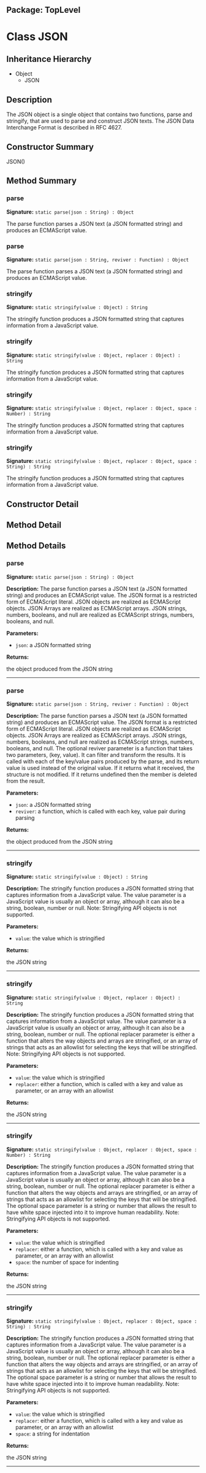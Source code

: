## Package: TopLevel

# Class JSON

## Inheritance Hierarchy

- Object
  - JSON

## Description

The JSON object is a single object that contains two functions, parse and stringify, that are used to parse and construct JSON texts. The JSON Data Interchange Format is described in RFC 4627.

## Constructor Summary

JSON()

## Method Summary

### parse

**Signature:** `static parse(json : String) : Object`

The parse function parses a JSON text (a JSON formatted string) and produces an ECMAScript value.

### parse

**Signature:** `static parse(json : String, reviver : Function) : Object`

The parse function parses a JSON text (a JSON formatted string) and produces an ECMAScript value.

### stringify

**Signature:** `static stringify(value : Object) : String`

The stringify function produces a JSON formatted string that captures information from a JavaScript value.

### stringify

**Signature:** `static stringify(value : Object, replacer : Object) : String`

The stringify function produces a JSON formatted string that captures information from a JavaScript value.

### stringify

**Signature:** `static stringify(value : Object, replacer : Object, space : Number) : String`

The stringify function produces a JSON formatted string that captures information from a JavaScript value.

### stringify

**Signature:** `static stringify(value : Object, replacer : Object, space : String) : String`

The stringify function produces a JSON formatted string that captures information from a JavaScript value.

## Constructor Detail

## Method Detail

## Method Details

### parse

**Signature:** `static parse(json : String) : Object`

**Description:** The parse function parses a JSON text (a JSON formatted string) and produces an ECMAScript value. The JSON format is a restricted form of ECMAScript literal. JSON objects are realized as ECMAScript objects. JSON Arrays are realized as ECMAScript arrays. JSON strings, numbers, booleans, and null are realized as ECMAScript strings, numbers, booleans, and null.

**Parameters:**

- `json`: a JSON formatted string

**Returns:**

the object produced from the JSON string

---

### parse

**Signature:** `static parse(json : String, reviver : Function) : Object`

**Description:** The parse function parses a JSON text (a JSON formatted string) and produces an ECMAScript value. The JSON format is a restricted form of ECMAScript literal. JSON objects are realized as ECMAScript objects. JSON Arrays are realized as ECMAScript arrays. JSON strings, numbers, booleans, and null are realized as ECMAScript strings, numbers, booleans, and null. The optional reviver parameter is a function that takes two parameters, (key, value). It can filter and transform the results. It is called with each of the key/value pairs produced by the parse, and its return value is used instead of the original value. If it returns what it received, the structure is not modified. If it returns undefined then the member is deleted from the result.

**Parameters:**

- `json`: a JSON formatted string
- `reviver`: a function, which is called with each key, value pair during parsing

**Returns:**

the object produced from the JSON string

---

### stringify

**Signature:** `static stringify(value : Object) : String`

**Description:** The stringify function produces a JSON formatted string that captures information from a JavaScript value. The value parameter is a JavaScript value is usually an object or array, although it can also be a string, boolean, number or null. Note: Stringifying API objects is not supported.

**Parameters:**

- `value`: the value which is stringified

**Returns:**

the JSON string

---

### stringify

**Signature:** `static stringify(value : Object, replacer : Object) : String`

**Description:** The stringify function produces a JSON formatted string that captures information from a JavaScript value. The value parameter is a JavaScript value is usually an object or array, although it can also be a string, boolean, number or null. The optional replacer parameter is either a function that alters the way objects and arrays are stringified, or an array of strings that acts as an allowlist for selecting the keys that will be stringified. Note: Stringifying API objects is not supported.

**Parameters:**

- `value`: the value which is stringified
- `replacer`: either a function, which is called with a key and value as parameter, or an array with an allowlist

**Returns:**

the JSON string

---

### stringify

**Signature:** `static stringify(value : Object, replacer : Object, space : Number) : String`

**Description:** The stringify function produces a JSON formatted string that captures information from a JavaScript value. The value parameter is a JavaScript value is usually an object or array, although it can also be a string, boolean, number or null. The optional replacer parameter is either a function that alters the way objects and arrays are stringified, or an array of strings that acts as an allowlist for selecting the keys that will be stringified. The optional space parameter is a string or number that allows the result to have white space injected into it to improve human readability. Note: Stringifying API objects is not supported.

**Parameters:**

- `value`: the value which is stringified
- `replacer`: either a function, which is called with a key and value as parameter, or an array with an allowlist
- `space`: the number of space for indenting

**Returns:**

the JSON string

---

### stringify

**Signature:** `static stringify(value : Object, replacer : Object, space : String) : String`

**Description:** The stringify function produces a JSON formatted string that captures information from a JavaScript value. The value parameter is a JavaScript value is usually an object or array, although it can also be a string, boolean, number or null. The optional replacer parameter is either a function that alters the way objects and arrays are stringified, or an array of strings that acts as an allowlist for selecting the keys that will be stringified. The optional space parameter is a string or number that allows the result to have white space injected into it to improve human readability. Note: Stringifying API objects is not supported.

**Parameters:**

- `value`: the value which is stringified
- `replacer`: either a function, which is called with a key and value as parameter, or an array with an allowlist
- `space`: a string for indentation

**Returns:**

the JSON string

---